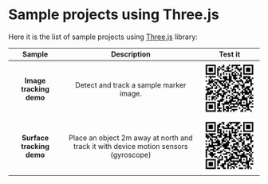 # Sample projects using Three.js

Here it is the list of sample projects using [Three.js](https://github.com/mrdoob/three.js) library:

Sample | Description | Test it
:----------: | :---------: | :---:
**Image tracking demo** | Detect and track a sample marker image.  | ![image-tracking-qr-code](image-tracking/test-qr.png)
**Surface tracking demo** | Place an object 2m away at north and track it with device motion sensors (gyroscope) | ![surface-tracking-qr-code](surface-tracking/test-qr.png)

